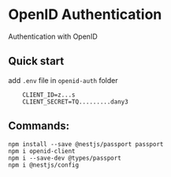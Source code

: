 # OpenID Authentication
Authentication with OpenID
## Quick start
add ```.env``` file in ```openid-auth``` folder
```dotenv
    CLIENT_ID=z...s
    CLIENT_SECRET=TQ.........dany3
```
## Commands:
```shell
npm install --save @nestjs/passport passport
npm i openid-client
npm i --save-dev @types/passport
npm i @nestjs/config
```

